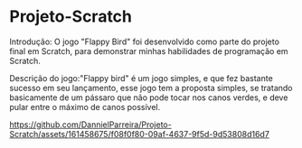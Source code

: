 # Projeto-Scratch

Introdução: O jogo "Flappy Bird" foi desenvolvido como parte do 
projeto final em Scratch, para demonstrar minhas habilidades de programação em Scratch.


Descrição do jogo:"Flappy bird" é um jogo simples, e que fez 
bastante sucesso em seu lançamento, esse jogo tem a proposta 
simples, se tratando basicamente de um pássaro que não pode 
tocar nos canos verdes, e deve pular entre o máximo de canos possível.


https://github.com/DannielParreira/Projeto-Scratch/assets/161458675/f08f0f80-09af-4637-9f5d-9d53808d16d7

